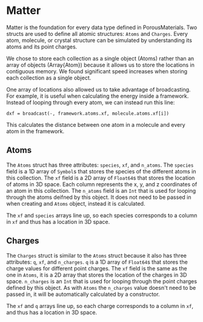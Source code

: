 # Matter

Matter is the foundation for every data type defined in PorousMaterials. Two structs are used to define all atomic structures: `Atoms` and `Charges`. Every atom, molecule, or crystal structure can be simulated by understanding its atoms and its point charges.

We chose to store each collection as a single object (Atoms) rather than an array of objects (Array{Atom}) because it allows us to store the locations in contiguous memory. We found significant speed increases when storing each collection as a single object.

One array of locations also allowed us to take advantage of broadcasting. For example, it is useful when calculating the energy inside a framework. Instead of looping through every atom, we can instead run this line:

```
dxf = broadcast(-, framework.atoms.xf, molecule.atoms.xf[i])
```

This calculates the distance between one atom in a molecule and every atom in the framework.

## Atoms

The `Atoms` struct has three attributes: `species`, `xf`, and `n_atoms`. The `species` field is a 1D array of `Symbol`s that stores the species of the different atoms in this collection. The `xf` field is a 2D array of `Float64`s that stores the location of atoms in 3D space. Each column represents the x, y, and z coordinates of an atom in this collection. The `n_atoms` field is an `Int` that is used for looping through the atoms deifned by this object. It does not need to be passed in when creating and `Atoms` object, instead it is calculated.

The `xf` and `species` arrays line up, so each species corresponds to a column in `xf` and thus has a location in 3D space.

## Charges

The `Charges` struct is similar to the `Atoms` struct because it also has three attributes: `q`, `xf`, and `n_charges`. `q` is a 1D array of `Float64`s that stores the charge values for different point charges. The `xf` field is the same as the one in `Atoms`, it is a 2D array that stores the location of the charges in 3D space. `n_charges` is an `Int` that is used for looping through the point charges defined by this object. As with `Atoms` the `n_charges` value doesn't need to be passed in, it will be automatically calculated by a constructor.

The `xf` and `q` arrays line up, so each charge corresponds to a column in `xf`, and thus has a location in 3D space.
